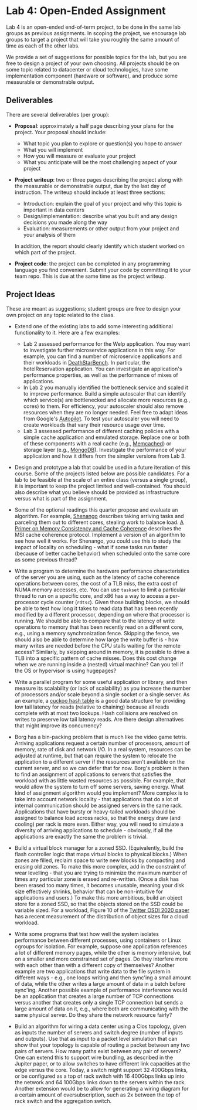 # Lab 4: Open-Ended Assignment

Lab 4 is an open-ended end-of-term project, to be done in the same lab
groups as previous assignments. In scoping the project, we encourage
lab groups to target a project that will take you roughly the same
amount of time as each of the other labs.

We provide a set of suggestions for possible topics for the lab, but
you are free to design a project of your own choosing. All projects
should be on some topic related to datacenter or cloud technologies,
have some implementation component (hardware or software), and produce
some measurable or demonstrable output.

## Deliverables

There are several deliverables (per group):

  * **Proposal**: approximately a half page describing your plans for
    the project. Your proposal should include:
    * What topic you plan to explore or question(s) you hope to answer
    * What you will implement
    * How you will measure or evaluate your project
    * What you anticipate will be the most challenging aspect of your
    project

  * **Project writeup**: two or three pages describing the project
    along with the measurable or demonstrable output, due by the
    last day of instruction. The writeup should include at least three
    sections:
    * Introduction: explain the goal of your project and why this
      topic is important in data centers
    * Design/implementation: describe what you built and any design
      decisions you made along the way
    * Evaluation: measurements or other output from your project and
    your analysis of them

    In addition, the report should clearly identify which
    student worked on which part of the project.

  * **Project code**: the project can be completed in any
    programming language you find convenient. Submit your code by
    committing it to your team repo. This is due at the same time
    as the project writeup.

## Project Ideas

These are meant as suggestions; student groups are free to design your
own project on any topic related to the class.

* Extend one of the existing labs to add some interesting additional
  functionality to it. Here are a few examples:

  * Lab 2 assessed performance for the Welp
    application. You may want to investigate further microservice
    applications in this way. For example, you can find a number of
    microservice applications and their workloads in
    [DeathStarBench](https://github.com/delimitrou/DeathStarBench). In
    particular, the hotelReservation application. You can investigate
    an application's performance properties, as well as the
    performance of mixes of applications.
  * In Lab 2 you manually identified the bottleneck service and scaled
    it to improve performance. Build a simple autoscaler that can
    identify which service(s) are bottlenecked and allocate more resources
    (e.g., cores) to them. For efficiency, your autoscaler should also
    remove resources when they are no longer needed. Feel free to adapt
    ideas from Google's
    [Autopilot](https://dl.acm.org/doi/pdf/10.1145/3342195.3387524).
    To test your autoscaler you will need to create workloads that vary
    their resource usage over time.
  * Lab 3 assessed performance of different caching policies with
    a simple cache application and emulated storage. Replace one or both
    of these components with a real cache
    (e.g., [Memcached](https://memcached.org/)) or storage
    layer (e.g., [MongoDB](https://www.mongodb.com/)). Investigate
    the performance of your application and how it differs from the
    simpler versions from Lab 3.

* Design and prototype a lab that could be used in a future iteration
  of this course. Some of the projects listed below are possible
  candidates. For a lab to be feasible at the scale of an entire class
  (versus a single group), it is important to keep the project limited
  and well-contained. You should also describe what you believe should
  be provided as infrastructure versus what is part of the assignment.

* Some of the optional readings this quarter propose and
  evaluate an algorithm. For example,
  [Shenango](https://www.usenix.org/system/files/nsdi19-ousterhout.pdf)
  describes taking
  arriving tasks and parceling them out to different cores, stealing
  work to balance load.
  [A Primer on Memory Consistency and Cache Coherence](https://pages.cs.wisc.edu/~markhill/papers/primer2020_2nd_edition.pdf)
  describes the MSI cache coherence
  protocol. Implement a version of an algorithm to see how well it
  works. For Shenango, you could use this to study the impact of
  locality on scheduling - what if some tasks run faster (because of
  better cache behavior) when scheduled onto the same core as some
  previous thread?

* Write a program to determine the hardware performance
  characteristics of the server you are using, such as the latency of
  cache coherence operations between cores, the cost of a TLB miss,
  the extra cost of NUMA memory accesses, etc. You can use `taskset` to
  limit a particular thread to run on a specific core, and x86 has a way
  to access a per-processor cycle counter (`rdtsc`). Given those building
  blocks, we should be able to test
  how long it takes to read data that has been recently modified
  by a different processor, depending on where that processor is
  running. We should be able to compare that to the latency of write
  operations to memory that has been recently read on a different
  core, e.g., using a memory synchronization fence. Skipping the
  fence, we should also be able to determine how large the write
  buffer is - how many writes are needed before the CPU stalls waiting
  for the remote access? Similarly, by skipping around in memory, it
  is possible to drive a TLB into a specific pattern of cache
  misses. Does this cost change when we are running inside a (nested)
  virtual machine? Can you tell if the OS or hypervisor is using
  hugepages?

* Write a parallel program for some useful application or library, and
  then measure its scalability (or lack of scalability) as you
  increase the number of processors and/or scale beyond a single
  socket or a single server. As an example, a
  [cuckoo hash table](https://en.wikipedia.org/wiki/Cuckoo_hashing)
  is a good data structure for providing low tail
  latency for reads (relative to chaining) because all reads complete
  with at most two lookups. Hash collisions are resolved on writes to
  preserve low tail latency reads. Are there design alternatives that
  might improve its concurrency?

* Borg has a bin-packing problem that is much like the video game
  tetris. Arriving applications request a certain number of
  processors, amount of memory, rate of disk and network I/O. In a
  real system, resources can be adjusted at runtime, but that can
  require the system to relocate the application to a different server
  if the resources aren't available on the current server, and so we
  can defer that for now. Borg's problem is then to find an assignment
  of applications to servers that satisfies the workload with as
  little wasted resources as possible. For example, that would allow
  the system to turn off some servers, saving energy. What kind of
  assignment algorithm would you implement? More complex is to take
  into account network locality - that applications that do a lot of
  internal communication should be assigned servers in the same
  rack. Applications that have bursty or heavy-tailed workloads should
  be assigned to balance load across racks, so that the energy draw
  (and cooling) per rack is more even. Either way, you will need to
  simulate a diversity of arriving applications to schedule -
  obviously, if all the applications are exactly the same the problem
  is trivial.

* Build a virtual block manager for a zoned SSD. (Equivalently, build
  the flash controller logic that maps virtual blocks to physical
  blocks.) When zones are filled, reclaim space to write new blocks by
  compacting and erasing old zones. To make this more complex, add in
  the constraint of wear levelling - that you are trying to minimize
  the maximum number of times any particular zone is erased and
  re-written. (Once a disk has been erased too many times, it becomes
  unusable, meaning your disk size effectively shrinks, behavior that
  can be non-intuitive for applications and users.) To make this more
  ambitious, build an object store for a zoned SSD, so that the
  objects stored on the SSD could be variable sized. For a workload,
  Figure 10 of the
  [Twitter OSDI 2020 paper](https://www.usenix.org/system/files/osdi20-yang.pdf)
  has a recent measurement of
  the distribution of object sizes for a cloud workload.

* Write some programs that test how well the system isolates
  performance between different processes, using containers or Linux
  cgroups for isolation. For example, suppose one application
  references a lot of different memory pages, while the other is
  memory intensive, but on a smaller and more constrained set of
  pages. Do they interfere more with each other than with a different
  copy of themselves? Another example are two applications that write
  data to the file system in different ways - e.g., one loops writing
  and then sync'ing a small amount of data, while the other writes a
  large amount of data in a batch before sync'ing. Another possible
  example of performance interference would be an application that
  creates a large number of TCP connections versus another that
  creates only a single TCP connection but sends a large amount of
  data on it, e.g., where both are communicating with the same physical
  server. Do they share the network resource fairly?

* Build an algorithm for wiring a data center using a Clos topology,
  given as inputs the number of servers and switch degree (number of
  inputs and outputs). Use that as input to a packet level simulation
  that can show that your topology is capable of routing a packet
  between any two pairs of servers. How many paths exist between any
  pair of servers? One can extend this to support wire bundling, as
  described in the Jupiter paper, or to allow switches to have
  different link capacities at the edge versus the core. Today, a
  switch might support 32 400Gbps links, or be configured as a top of
  rack switch with 16 400Gbps links up into the network and 64 100Gbps
  links down to the servers within the rack. Another extension would
  be to allow for generating a wiring diagram for a certain amount of
  oversubscription, such as 2x between the top of rack switch and the
  aggregation switch.
